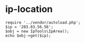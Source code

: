 # ip-location
````
require '../vendor/autoload.php';
$ip = '203.83.56.56';
$obj = new IpTools\IpArea();
echo $obj->get($ip);
````